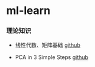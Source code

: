 # ml-learn

### 理论知识

- 线性代数、矩阵基础 [github](https://github.com/coder-ss/ml-learn/blob/master/theory/matrix/matrix.ipynb)

- PCA in 3 Simple Steps [github](https://github.com/coder-ss/ml-learn/blob/master/theory/pca/PCA%20in%203%20Simple%20Steps.ipynb)